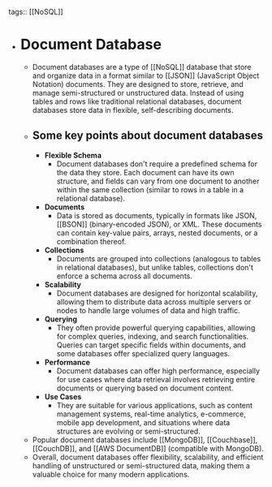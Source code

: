 tags:: [[NoSQL]]

- # Document Database
	- Document databases are a type of [[NoSQL]] database that store and organize data in a format similar to [[JSON]] (JavaScript Object Notation) documents. They are designed to store, retrieve, and manage semi-structured or unstructured data. Instead of using tables and rows like traditional relational databases, document databases store data in flexible, self-describing documents.
	- ## Some key points about document databases
		- **Flexible Schema**
			- Document databases don't require a predefined schema for the data they store. Each document can have its own structure, and fields can vary from one document to another within the same collection (similar to rows in a table in a relational database).
		- **Documents**
			- Data is stored as documents, typically in formats like JSON, [[BSON]] (binary-encoded JSON), or XML. These documents can contain key-value pairs, arrays, nested documents, or a combination thereof.
		- **Collections**
			- Documents are grouped into collections (analogous to tables in relational databases), but unlike tables, collections don't enforce a schema across all documents.
		- **Scalability**
			- Document databases are designed for horizontal scalability, allowing them to distribute data across multiple servers or nodes to handle large volumes of data and high traffic.
		- **Querying**
			- They often provide powerful querying capabilities, allowing for complex queries, indexing, and search functionalities. Queries can target specific fields within documents, and some databases offer specialized query languages.
		- **Performance**
			- Document databases can offer high performance, especially for use cases where data retrieval involves retrieving entire documents or querying based on document content.
		- **Use Cases**
			- They are suitable for various applications, such as content management systems, real-time analytics, e-commerce, mobile app development, and situations where data structures are evolving or semi-structured.
	- Popular document databases include [[MongoDB]], [[Couchbase]], [[CouchDB]], and [[AWS DocumentDB]] (compatible with MongoDB).
	- Overall, document databases offer flexibility, scalability, and efficient handling of unstructured or semi-structured data, making them a valuable choice for many modern applications.